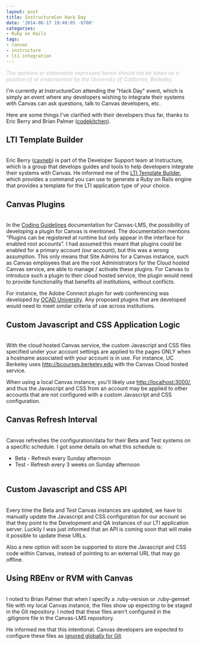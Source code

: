 ```yaml
---
layout: post
title: InstructureCon Hack Day
date: '2014-06-17 19:40:05 -0700'
categories:
- Ruby on Rails
tags:
- canvas
- instructure
- lti-integration
---
```

<p><span style="color: #c0c0c0;"><em>The opinions or statements expressed herein should not be taken as a position of or endorsement by the University of California, Berkeley.</em></span></p>
<p>I'm currently at InstructureCon attending the "Hack Day" event, which is simply an event where any developers wishing to integrate their systems with Canvas can ask questions, talk to Canvas developers, etc.</p>
<p>Here are some things I've clarified with their developers thus far, thanks to Eric Berry and Brian Palmer (<a href="https://github.com/codekitchen">codekitchen</a>).</p>
<h2>LTI Template Builder</h2><br />
Eric Berry (<a href="https://github.com/cavneb">cavneb</a>) is part of the Developer Support team at Instructure, which is a group that develops guides and tools to help developers integrate their systems with Canvas. He informed me of the <a href="http://lti-template-builder.herokuapp.com/" target="_blank">LTI Template Builder</a>, which provides a command you can use to generate a Ruby on Rails engine that provides a template for the LTI application type of your choice.</p>
<h2>Canvas Plugins</h2><br />
In the <a href="https://github.com/instructure/canvas-lms/wiki/Coding-Guidelines#enhancements-and-extensions">Coding Guidelines</a> documentation for Canvas-LMS, the possibility of developing a plugin for Canvas is mentioned. The documentation mentions &ldquo;Plugins can be registered at runtime but only appear in the interface for enabled root accounts&rdquo;. I had assumed this meant that plugins could be enabled for a primary account (our account), but this was a wrong assumption. This only means that Site Admins for a Canvas instance, such as Canvas employees that are the root Administrators for the Cloud hosted Canvas service, are able to manage / activate these plugins. For Canvas to introduce such a plugin to their cloud hosted service, the plugin would need to provide functionality that benefits all institutions, without conflicts.</p>
<p>For instance, the Adobe Connect plugin for web conferencing was developed by <a href="http://www.ocadu.ca/">OCAD University</a>. Any proposed plugins that are developed would need to meet similar criteria of use across institutions.</p>
<h2>Custom Javascript and CSS Application Logic</h2><br />
With the cloud hosted Canvas service, the custom Javascript and CSS files specified under your account settings are applied to the pages ONLY when a hostname associated with your account is in use. For instance, UC Berkeley uses <a href="http://bcourses.berkeley.edu/" target="_blank">http://bcourses.berkeley.edu</a> with the Canvas Cloud hosted service.</p>
<p>When using a local Canvas instance, you'll likely use <a href="http://localhost:3000/" target="_blank">http://localhost:3000/</a>, and thus the Javascript and CSS from an account may be applied to other accounts that are not configured with a custom Javascript and CSS configuration.</p>
<h2>Canvas Refresh Interval</h2><br />
Canvas refreshes the configuration/data for their Beta and Test systems on a specific schedule. I got some details on what this schedule is:</p>
<ul>
<li>Beta - Refresh every Sunday afternoon</li>
<li>Test - Refresh every 3 weeks on Sunday afternoon</li><br />
</ul></p>
<h2>Custom Javascript and CSS API</h2><br />
Every time the Beta and Test Canvas instances are updated, we have to manually update the Javascript and CSS configuration for our account so that they point to the Development and QA instances of our LTI application server. Luckily I was just informed that an API is coming soon that will make it possible to update these URLs.</p>
<p>Also a new option will soon be supported to store the Javascript and CSS code within Canvas, instead of pointing to an external URL that may go offline.</p>
<h2>Using RBEnv or RVM with Canvas</h2><br />
I noted to Brian Palmer that when I specify a .ruby-version or .ruby-gemset file with my local Canvas instance, the files show up expecting to be staged in the Git repository. I noted that these files aren't configured in the .gitignore file in the Canvas-LMS repository.</p>
<p>He informed me that this intentional. Canvas developers are expected to configure these files as <a href="https://help.github.com/articles/ignoring-files#create-a-global-gitignore" target="_blank">ignored globally for Git</a>.</p>
